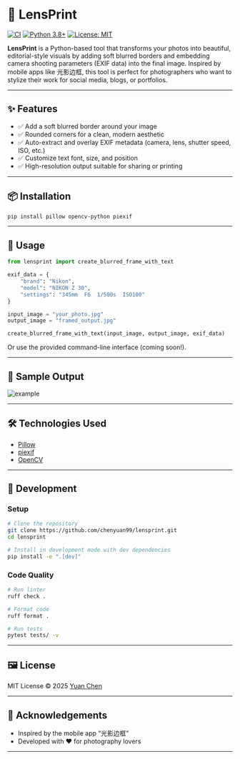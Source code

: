 # 📸 LensPrint

[![CI](https://github.com/chenyuan99/lensprint/actions/workflows/ci.yml/badge.svg)](https://github.com/chenyuan99/lensprint/actions/workflows/ci.yml)
[![Python 3.8+](https://img.shields.io/badge/python-3.8+-blue.svg)](https://www.python.org/downloads/)
[![License: MIT](https://img.shields.io/badge/License-MIT-yellow.svg)](https://opensource.org/licenses/MIT)

**LensPrint** is a Python-based tool that transforms your photos into beautiful, editorial-style visuals by adding soft blurred borders and embedding camera shooting parameters (EXIF data) into the final image. Inspired by mobile apps like 光影边框, this tool is perfect for photographers who want to stylize their work for social media, blogs, or portfolios.

---

## ✨ Features

- ✅ Add a soft blurred border around your image
- ✅ Rounded corners for a clean, modern aesthetic
- ✅ Auto-extract and overlay EXIF metadata (camera, lens, shutter speed, ISO, etc.)
- ✅ Customize text font, size, and position
- ✅ High-resolution output suitable for sharing or printing

---

## 📦 Installation

```bash
pip install pillow opencv-python piexif
```

---

## 🚀 Usage

```python
from lensprint import create_blurred_frame_with_text

exif_data = {
    "brand": "Nikon",
    "model": "NIKON Z 30",
    "settings": "345mm  F6  1/500s  ISO100"
}

input_image = "your_photo.jpg"
output_image = "framed_output.jpg"

create_blurred_frame_with_text(input_image, output_image, exif_data)
```

Or use the provided command-line interface (coming soon!).

---

## 🧪 Sample Output

![example](./example_output.jpg)

---

## 🛠 Technologies Used

- [Pillow](https://python-pillow.org/)
- [piexif](https://pypi.org/project/piexif/)
- [OpenCV](https://opencv.org/)

---

## 🔧 Development

### Setup
```bash
# Clone the repository
git clone https://github.com/chenyuan99/lensprint.git
cd lensprint

# Install in development mode with dev dependencies
pip install -e ".[dev]"
```

### Code Quality
```bash
# Run linter
ruff check .

# Format code
ruff format .

# Run tests
pytest tests/ -v
```

---

## 🖼 License

MIT License © 2025 [Yuan Chen](https://github.com/chenyuan99)

---

## 💬 Acknowledgements

- Inspired by the mobile app “光影边框”
- Developed with ❤️ for photography lovers

---